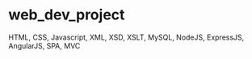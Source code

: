 # web_dev_project
HTML, CSS, Javascript, XML, XSD, XSLT, MySQL, NodeJS, ExpressJS, AngularJS, SPA, MVC

